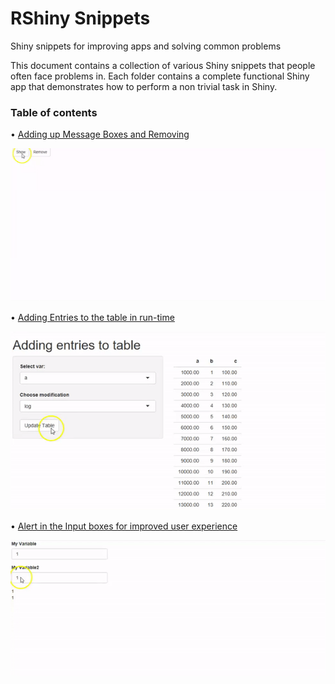 # RShiny Snippets
Shiny snippets for improving apps and solving common problems

This document contains a collection of various Shiny snippets that people often face problems in. Each folder contains a complete functional Shiny app that demonstrates how to perform a non trivial task in Shiny.

### Table of contents ###

•	[Adding up Message Boxes and Removing](https://github.com/surajsharan/RShiny/blob/master/adding%20up%20error%20messages%20notifications.R)

  ![](adding_up_notifications.gif) 

•	[Adding Entries to the table in run-time](https://github.com/surajsharan/RShiny/blob/master/adding_colnames_inruntime.R)
 
  ![](Add_columns.gif)
  
•	[Alert in the Input boxes for improved user experience](https://github.com/surajsharan/RShiny/blob/master/alerts.R)

  ![](Alert.gif)

